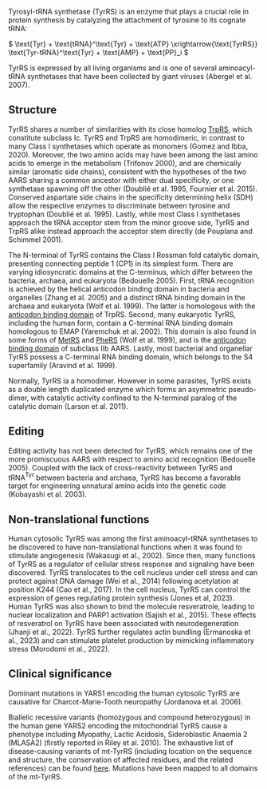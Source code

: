 
Tyrosyl-tRNA synthetase (TyrRS) is an enzyme that plays a crucial role in protein synthesis by catalyzing the attachment of tyrosine to its cognate tRNA:




$ \text{Tyr} + \text{tRNA}^\text{Tyr} + \text{ATP} \xrightarrow{\text{TyrRS}} \text{Tyr-tRNA}^\text{Tyr} + \text{AMP} + \text{PP}_i  $




TyrRS is expressed by all living organisms and is one of several aminoacyl-tRNA synthetases that have been collected by giant viruses (Abergel et al. 2007).




## Structure

TyrRS shares a number of similarities with its close homolog [TrpRS](/class1/trp), which constitute subclass Ic.
TyrRS and TrpRS are homodimeric, in contrast to many Class I synthetases which operate as monomers (Gomez and Ibba, 2020).
Moreover, the two amino acids may have been among the last amino acids to emerge in the metabolism (Trifonov 2000), 
and are chemically similar (aromatic side chains), consistent with the hypotheses of the two AARS sharing a common ancestor with either dual specificity, or one synthetase spawning off the other (Doublié et al. 1995, Fournier et al. 2015).
Conserved aspartate side chains in the specificity determining helix (SDH) allow the respective enzymes to discriminate between tyrosine and tryptophan (Doublié et al. 1995).
Lastly, while most Class I synthetases approach the tRNA acceptor stem from the minor groove side, TyrRS and TrpRS alike instead approach the acceptor stem directly (de Pouplana and Schimmel 2001).




The N-terminal of TyrRS contains the Class I Rossman fold catalytic domain, presenting connecting peptide 1 (CP1) in its simplest form.
There are varying idiosyncratic domains at the C-terminus, which differ between the bacteria, archaea, and eukaryota (Bedouelle 2005).
First, tRNA recognition is achieved by the helical anticodon binding domain in bacteria and organelles (Zhang et al. 2005) and a 
distinct tRNA binding domain in the archaea and eukaryota (Wolf et al. 1999). 
The latter is homologous with the [anticodon binding domain](/superfamily/class1/Anticodon_binding_domain_WY) of TrpRS.
Second, many eukaryotic TyrRS, including the human form, contain a C-terminal RNA binding domain homologous to EMAP (Yaremchuk et al. 2002). 
This domain is also found in some forms of [MetRS](/class1/met) and [PheRS](/class2/phe2) (Wolf et al. 1999), and is the [anticodon binding domain](/superfamily/class2/Anticodon_binding_domain_DNK) of subclass IIb AARS.
Lastly, most bacterial and organellar TyrRS possess a C-terminal RNA binding domain, which belongs to the S4 superfamily (Aravind et al. 1999).



Normally, TyrRS ia a homodimer.
However in some parasites, TyrRS exists as a double length duplicated enzyme which forms an asymmetric pseudo-dimer, with catalytic activity confined to the N-terminal paralog of the catalytic domain (Larson et al. 2011). 




## Editing

Editing activity has not been detected for TyrRS, which remains one of the more promiscuous AARS with respect to amino acid recognition (Bedouelle 2005).
Coupled with the lack of cross-reactivity between TyrRS and tRNA$^\text{Tyr}$ between bacteria and archaea, TyrRS has become a favorable target for engineering unnatural amino acids into the genetic code (Kobayashi et al. 2003).


## Non-translational functions

Human cytosolic TyrRS was among the first aminoacyl-tRNA synthetases to be discovered to have non-translational functions when it was found to stimulate angiogenesis (Wakasugi et al., 2002). Since then, many functions of TyrRS as a regulator of cellular stress response and signaling have been discovered. TyrRS translocates to the cell nucleus under cell stress and can protect against DNA damage (Wei et al., 2014) following acetylation at position K244 (Cao et al., 2017). In the cell nucleus, TyrRS can control the expression of genes regulating protein synthesis (Jones et al, 2023). Human TyrRS was also shown to bind the molecule resveratrole, leading to nuclear localization and PARP1 activation (Sajish et al., 2015). These effects of resveratrol on TyrRS have been associated with neurodegeneration (Jhanji et al., 2022). TyrRS further regulates actin bundling (Ermanoska et al., 2023) and can stimulate platelet production by mimicking inflammatory stress (Morodomi et al., 2022). 

## Clinical significance

Dominant mutations in YARS1 encoding the human cytosolic TyrRS are causative for Charcot-Marie-Tooth neuropathy (Jordanova et al. 2006). 

Biallelic recessive variants (homozygous and compound heterozygous) in the human gene YARS2 encoding the mitochondrial TyrRS cause a phenotype including Myopathy, Lactic Acidosis, Sideroblastic Anaemia 2 (MLASA2) (firstly reported in Riley et al. 2010). The exhaustive list of disease-causing variants of mt-TyrRS (including location on the sequence and structure, the conservation of affected residues, and the related references) can be found [here](http://misynpat.org/misynpat/PageMaker.rvt?name=YARS2). Mutations have been mapped to all domains of the mt-TyrRS.





